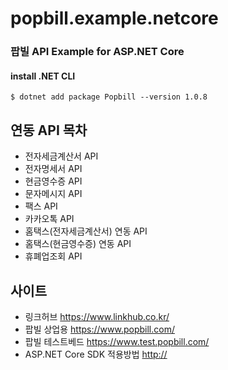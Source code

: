 # popbill.example.netcore


### 팝빌 API Example for ASP.NET Core


#### install .NET CLI
    $ dotnet add package Popbill --version 1.0.8


연동 API 목차
------------------------------
* 전자세금계산서 API
* 전자명세서 API
* 현금영수증 API
* 문자메시지 API
* 팩스 API
* 카카오톡 API
* 홈택스(전자세금계산서) 연동 API
* 홈택스(현금영수증) 연동 API
* 휴폐업조회 API

사이트
-------------------------------
* 링크허브 <https://www.linkhub.co.kr/>
* 팝빌 상업용 <https://www.popbill.com/>
* 팝빌 테스트베드 <https://www.test.popbill.com/>
* ASP.NET Core SDK 적용방법 <http://>
